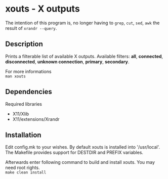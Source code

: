 # xouts - X outputs

The intention of this program is, no longer having to `grep`, `cut`, `sed`, `awk` the result of `xrandr --query`.

## Description

Prints a filterable list of available X outputs.
Available filters: **all**, **connected**, **disconnected**, **unknown connection**, **primary**, **secondary**.

For more informations  
`man xouts`


## Dependencies

Required libraries
*  X11/Xlib
*  X11/extensions/Xrandr

## Installation

Edit config.mk to your wishes.
By default xouts is installed into '/usr/local'.
The Makefile provides support for DESTDIR and PREFIX variables.

Afterwards enter following command to build and install xouts.
You may need root rights.  
`make clean install`

